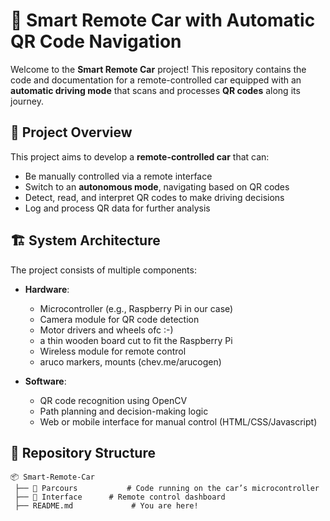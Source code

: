 # 🚗 Smart Remote Car with Automatic QR Code Navigation

Welcome to the **Smart Remote Car** project! This repository contains the code and documentation for a remote-controlled car equipped with an **automatic driving mode** that scans and processes **QR codes** along its journey.  

## 🎯 Project Overview

This project aims to develop a **remote-controlled car** that can:  
- Be manually controlled via a remote interface  
- Switch to an **autonomous mode**, navigating based on QR codes  
- Detect, read, and interpret QR codes to make driving decisions  
- Log and process QR data for further analysis  

## 🏗️ System Architecture

The project consists of multiple components:  

- **Hardware**:  
  - Microcontroller (e.g., Raspberry Pi in our case)  
  - Camera module for QR code detection  
  - Motor drivers and wheels ofc :-)
  - a thin wooden board cut to fit the Raspberry Pi
  - Wireless module for remote control
  - aruco markers, mounts (chev.me/arucogen)

- **Software**:  
  - QR code recognition using OpenCV  
  - Path planning and decision-making logic  
  - Web or mobile interface for manual control (HTML/CSS/Javascript)

## 📂 Repository Structure  

```plaintext
📦 Smart-Remote-Car
 ├── 📁 Parcours           # Code running on the car’s microcontroller
 ├── 📁 Interface      # Remote control dashboard
 ├── README.md             # You are here!

